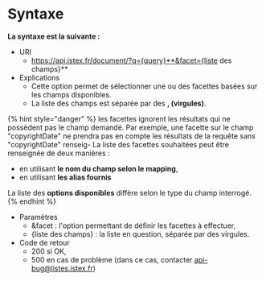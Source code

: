# Syntaxe

**La syntaxe est la suivante :**

* URI
  * https://api.istex.fr/document/?q={query}**&facet={liste des champs}**
* Explications
  * Cette option permet de sélectionner une ou des facettes basées sur les champs disponibles.
  * La liste des champs est séparée par des **, \(virgules\)**.

{% hint style="danger" %}
les facettes ignorent les résultats qui ne possèdent pas le champ demandé. Par exemple, une facette sur le champ "copyrightDate" ne prendra pas en compte les résultats de la requête sans "copyrightDate" renseig- La liste des facettes souhaitées peut être renseignée de deux manières :  
  -   en utilisant **le nom du champ selon le mapping**,  
  -   en utilisant **les alias fournis**  


La liste des **options disponibles** diffère selon le type du champ interrogé.
{% endhint %}

* Paramètres
  * &facet : l'option permettant de définir les facettes à effectuer,
  * {liste des champs} : la liste en question, séparée par des virgules.
* Code de retour
  * 200 si OK,
  * 500 en cas de problème \(dans ce cas, contacter [api-bug@listes.istex.fr](mailto:api-bug@listes.istex.fr)\)



